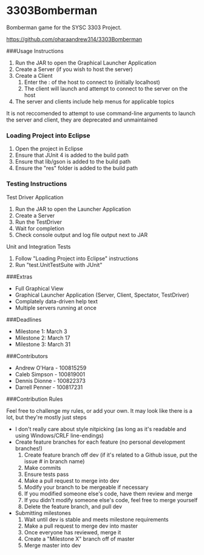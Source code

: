 3303Bomberman
=============

Bomberman game for the SYSC 3303 Project.

https://github.com/oharaandrew314/3303Bomberman

###Usage Instructions

1. Run the JAR to open the Graphical Launcher Application
2. Create a Server (if you wish to host the server)
3. Create a Client
    1. Enter the <IP>:<PORT> of the host to connect to (initially localhost)
    2. The client will launch and attempt to connect to the server on the host
3. The server and clients include help menus for applicable topics

It is not reccomended to attempt to use command-line arguments to launch the server and client, they are deprecated and unmaintained

### Loading Project into Eclipse
1. Open the project in Eclipse
2. Ensure that JUnit 4 is added to the build path
3. Ensure that lib/gson is added to the build path
4. Ensure the "res" folder is added to the build path

### Testing Instructions

Test Driver Application
1. Run the JAR to open the Launcher Application
2. Create a Server
3. Run the TestDriver
4. Wait for completion
5. Check console output and log file output next to JAR

Unit and Integration Tests
1. Follow "Loading Project into Eclipse" instructions
2. Run "test.UnitTestSuite with JUnit"

###Extras
- Full Graphical View
- Graphical Launcher Application (Server, Client, Spectator, TestDriver)
- Complately data-driven help text
- Multiple servers running at once

###Deadlines
- Milestone 1: March 3
- Milestone 2: March 17
- Milestone 3: March 31

###Contributors
- Andrew O'Hara  - 100815259
- Caleb Simpson  - 100819001
- Dennis Dionne  - 100822373
- Darrell Penner - 100817231

###Contribution Rules

Feel free to challenge my rules, or add your own.
It may look like there is a lot, but they're mostly just steps

- I don't really care about style nitpicking (as long as it's readable and using Windows/CRLF line-endings)
- Create feature branches for each feature (no personal development branches!)
  1. Create feature branch off dev (if it's related to a Github issue, put the issue # in branch name)
  2. Make commits
  3. Ensure tests pass
  4. Make a pull request to merge into dev
  5. Modify your branch to be mergeable if necessary
  6. If you modified someone else's code, have them review and merge
  7. If you didn't modify someone else's code, feel free to merge yourself
  8. Delete the feature branch, and pull dev
- Submitting milestones
  1. Wait until dev is stable and meets milestone requirements
  2. Make a pull request to merge dev into master
  3. Once everyone has reviewed, merge it
  4. Create a "Milestone X" branch off of master
  5. Merge master into dev

